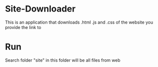 # Site-Downloader
This is an application that downloads .html .js and .css of the website you provide the link to

# Run
Search folder "site" in this folder will be all files from web
